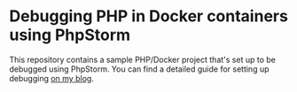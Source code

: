 # Debugging PHP in Docker containers using PhpStorm

This repository contains a sample PHP/Docker project that's set up to be debugged using PhpStorm. You can find a
detailed guide for setting up debugging [on my blog](https://heschl.dev/blog/2024-12-16-docker-phpstorm-debugging/).
